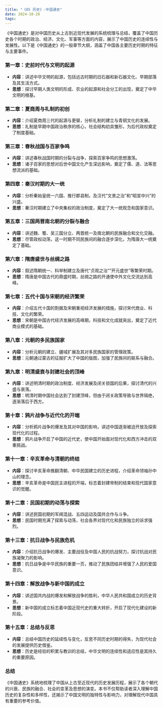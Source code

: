 ```yaml
---
title: "《05 历史》-中国通史"
date: 2024-10-28
tags: 
---
```

《中国通史》是对中国历史从上古到近现代发展的系统梳理与总结，覆盖了中国历史各个时期的政治、经济、文化、军事等方面的内容，展示了中国历史的连续性与发展性。以下是《中国通史》的一般章节大纲，涵盖了中国各主要历史时期的特征与主要事件。

### 第一章：史前时代与文明的起源

- **内容**：讲述中华文明的起源，包括远古时期的旧石器和新石器文化、早期部落及其生活方式。
- **思想**：探讨早期人类文明的形成、农业的起源和社会分工的出现，奠定了中华文明的根基。

### 第二章：夏商周与礼制的初创

- **内容**：介绍夏商周三代的起源与更替，分析礼制的建立与青铜文化的发展。
- **思想**：礼制是早期中国政治秩序的核心，社会结构初具雏形，为后代政权奠定了制度基础。

### 第三章：春秋战国与百家争鸣

- **内容**：讲述春秋战国时期的分裂与战争，探索百家争鸣的思想激荡。
- **思想**：诸子百家的思想对后世中国文化产生深远影响，奠定了儒、道、法等思想流派的基础。

### 第四章：秦汉时期的大一统

- **内容**：分析秦始皇统一六国、推行郡县制，及汉代“文景之治”和“昭宣中兴”的兴盛。
- **思想**：秦汉时期建立了中央集权的政治制度，奠定了大一统观念和国家意识。

### 第五章：三国两晋南北朝的分裂与融合

- **内容**：讲述魏、蜀、吴三国分立、两晋统一及南北朝的民族融合和文化交融。
- **思想**：尽管政权动荡，这一时期不同民族间的融合逐步深化，为隋唐大一统奠定了基础。

### 第六章：隋唐盛世与丝绸之路

- **内容**：叙述隋朝统一、科举制建立及唐代“贞观之治”“开元盛世”等繁荣时期。
- **思想**：隋唐是中国古代的鼎盛时期，丝绸之路的开通使中外文化交流达到高峰。

### 第七章：五代十国与宋朝的经济繁荣

- **内容**：介绍五代十国的割据及宋朝重视经济发展的措施，探讨宋代商业、科技、文化的繁荣。
- **思想**：宋朝是中国古代经济发展的高峰期，科技和文化成就突出，奠定了近代商业模式的基础。

### 第八章：元朝的多民族国家

- **内容**：分析元朝的建立、疆域扩展及其对多民族国家的管理政策。
- **思想**：元朝通过蒙古的征服扩大了中国的版图，加强了民族间的联系与融合。

### 第九章：明清盛衰与封建社会的顶峰

- **内容**：讲述明清时期的政治制度、经济发展及闭关锁国的后果，探讨清代的兴盛与衰落。
- **思想**：明清时期中国社会达到了封建顶峰，但由于闭关政策导致与世界隔绝，逐渐落后于西方。

### 第十章：鸦片战争与近代化的开端

- **内容**：分析鸦片战争的爆发及其对中国的影响，讲述中国逐渐被迫开放及探索现代化的过程。
- **思想**：鸦片战争开启了中国的近代史，使中国开始面对现代化和西方冲击的双重挑战。

### 第十一章：辛亥革命与清朝的终结

- **内容**：探讨辛亥革命推翻清朝、中华民国建立的历史进程，介绍革命领袖孙中山的理念。
- **思想**：辛亥革命是中国民主进程的开端，标志着封建帝制的结束和现代国家意识的觉醒。

### 第十二章：民国初期的动荡与探索

- **内容**：讲述民国初期的军阀混战、五四运动及国共合作与斗争。
- **思想**：民国时期充满了探索与动荡，社会各界对现代化和民族独立的诉求强烈。

### 第十三章：抗日战争与民族危机

- **内容**：介绍抗日战争的爆发、主要战役及中国人民的抗战努力，探讨抗战对民族凝聚力的影响。
- **思想**：抗日战争是中华民族的重要一页，推动了民族团结并增强了人民的爱国意识。

### 第十四章：解放战争与新中国的成立

- **内容**：讲述国共内战的爆发和解放战争的胜利，中华人民共和国成立的历史背景。
- **思想**：新中国的成立标志着中国近现代史的重大转折，开启了现代化建设的新阶段。

### 第十五章：总结与反思

- **内容**：总结中国历史的延续性与变化，反思不同历史时期的得失，为现代社会的发展提供历史借鉴。
- **思想**：历史是经验的积累与教训的总结，中华文明的连续性和适应性是其持久的重要原因。

### 总结

《中国通史》系统地梳理了中国从上古至近现代的历史发展历程，展示了各个朝代的兴衰、民族的融合、社会的变革及思想的演变。本书不仅帮助读者深入理解中国历史的复杂性和多样性，还揭示了中国文明的独特性与影响力，对理解现代中国具有重要的参考价值。

